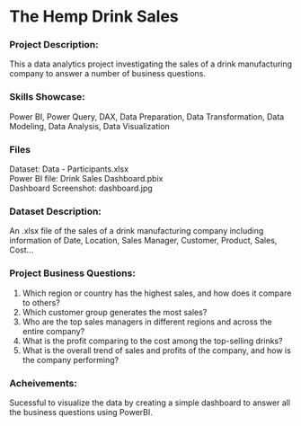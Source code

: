 # The Hemp Drink Sales

### Project Description:

This a data analytics project investigating the sales of a drink manufacturing company to answer a number of business questions.

### Skills Showcase:

Power BI, Power Query, DAX, Data Preparation, Data Transformation, Data Modeling, Data Analysis, Data Visualization

### Files

Dataset: Data - Participants.xlsx  
Power BI file: Drink Sales Dashboard.pbix  
Dashboard Screenshot: dashboard.jpg

### Dataset Description:

An .xlsx file of the sales of a drink manufacturing company including information of Date, Location, Sales Manager, Customer, Product, Sales, Cost...

### Project Business Questions:

1. Which region or country has the highest sales, and how does it compare to others?
2. Which customer group generates the most sales?
3. Who are the top sales managers in different regions and across the entire company?
4. What is the profit comparing to the cost among the top-selling drinks?
5. What is the overall trend of sales and profits of the company, and how is the company performing?

### Acheivements:

Sucessful to visualize the data by creating a simple dashboard to answer all the business questions using PowerBI.
